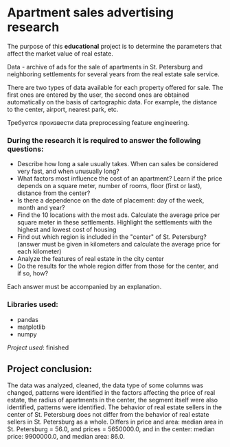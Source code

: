 # Apartment sales advertising research

The purpose of this **educational** project is to determine the parameters that affect the market value of real estate.

Data - archive of ads for the sale of apartments in St. Petersburg and neighboring settlements for several years from the real estate sale service.
  
There are two types of data available for each property offered for sale. The first ones are entered by the user, the second ones are obtained automatically on the basis of cartographic data. For example, the distance to the center, airport, nearest park, etc. 
  
Требуется произвести data preprocessing feature engineering.

### During the research it is required to answer the following questions:

- Describe how long a sale usually takes. When can sales be considered very fast, and when unusually long?
- What factors most influence the cost of an apartment? Learn if the price depends on a square meter, number of rooms, floor (first or last), distance from the center?
- Is there a dependence on the date of placement: day of the week, month and year?
- Find the 10 locations with the most ads. Calculate the average price per square meter in these settlements. Highlight the settlements with the highest and lowest cost of housing
- Find out which region is included in the "center" of St. Petersburg? (answer must be given in kilometers and calculate the average price for each kilometer)
- Analyze the features of real estate in the city center
- Do the results for the whole region differ from those for the center, and if so, how?

  
Each answer must be accompanied by an explanation.





### Libraries used:

* pandas
* matplotlib  
* numpy

*Project used*: finished

## Project conclusion: 

The data was analyzed, cleaned, the data type of some columns was changed, patterns were identified in the factors affecting the price of real estate, the radius of apartments in the center, the segment itself were also identified, patterns were identified.
The behavior of real estate sellers in the center of St. Petersburg does not differ from the behavior of real estate sellers in St. Petersburg as a whole. Differs in price and area: median area in St. Petersburg = 56.0, and prices = 5650000.0, and in the center: median price: 9900000.0, and median area: 86.0.
